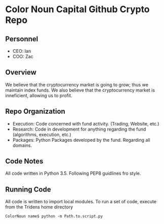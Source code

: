 # Color Noun Capital Github Crypto Repo

## Personnel

* CEO: Ian
* COO: Zac

## Overview
We believe that the cryptocurrency market is going to grow; thus we maintain index funds. 
We also believe that the cryptocurrency market is inneficient, allowing us to profit.


## Repo Organization

* Execution: Code concerned with fund activity. (Trading, Website, etc.)
* Research: Code in development for anything regarding the fund (algorithms, execution, etc.)
* Packages: Python Packages developed by the fund. Regarding all domains.

## Code Notes

All code written in Python 3.5. Following PEP8 guidlines fro style.

## Running Code

All code is written to import local modules. To run a set of code, execute from the Tridens home directory

```
ColorNoun name$ python -m Path.to.script.py
```